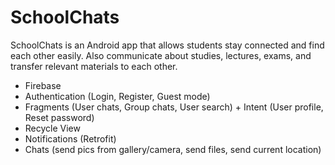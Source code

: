 # SchoolChats
SchoolChats is an Android app that allows students stay connected and find each other easily. Also communicate about studies, lectures, exams,
and transfer relevant materials to each other.

 - Firebase
 - Authentication (Login, Register, Guest mode)
 - Fragments (User chats, Group chats, User search) + Intent (User profile, Reset password)
 - Recycle View
 - Notifications (Retrofit)
 - Chats (send pics from gallery/camera, send files, send current location)

